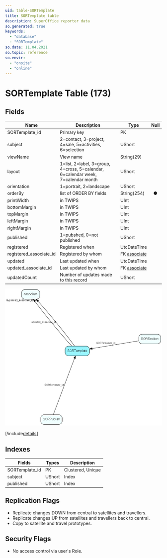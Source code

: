 ```yaml
---
uid: table-SORTemplate
title: SORTemplate table
description: SuperOffice reporter data
so.generated: true
keywords:
  - "database"
  - "SORTemplate"
so.date: 11.04.2021
so.topic: reference
so.envir:
  - "onsite"
  - "online"
---
```


# SORTemplate Table (173)

## Fields

| Name | Description | Type | Null |
|------|-------------|------|:----:|
|SORTemplate\_id|Primary key|PK| |
|subject|2=contact, 3=project, 4=sale, 5=activities, 6=selection|UShort| |
|viewName|View name|String(29)| |
|layout|1=list, 2=label, 3=group, 4=cross, 5=calendar, 6=calendar week, 7=calendar month|UShort| |
|orientation|1=portrait, 2=landscape|UShort| |
|orderBy|list of ORDER BY fields|String(254)|&#x25CF;|
|printWidth|in TWIPS|UInt| |
|bottomMargin|in TWIPS|UInt| |
|topMargin|in TWIPS|UInt| |
|leftMargin|in TWIPS|UInt| |
|rightMargin|in TWIPS|UInt| |
|published|1=pubshed, 0=not published|UShort| |
|registered|Registered when|UtcDateTime| |
|registered\_associate\_id|Registered by whom|FK [associate](associate.md)| |
|updated|Last updated when|UtcDateTime| |
|updated\_associate\_id|Last updated by whom|FK [associate](associate.md)| |
|updatedCount|Number of updates made to this record|UShort| |


![SORTemplate table relationship diagram](./media/SORTemplate.png)

[!include[details](./includes/sortemplate.md)]

## Indexes

| Fields | Types | Description |
|--------|-------|-------------|
|SORTemplate\_id |PK |Clustered, Unique |
|subject |UShort |Index |
|published |UShort |Index |

## Replication Flags

* Replicate changes DOWN from central to satellites and travellers.
* Replicate changes UP from satellites and travellers back to central.
* Copy to satellite and travel prototypes.

## Security Flags

* No access control via user's Role.

